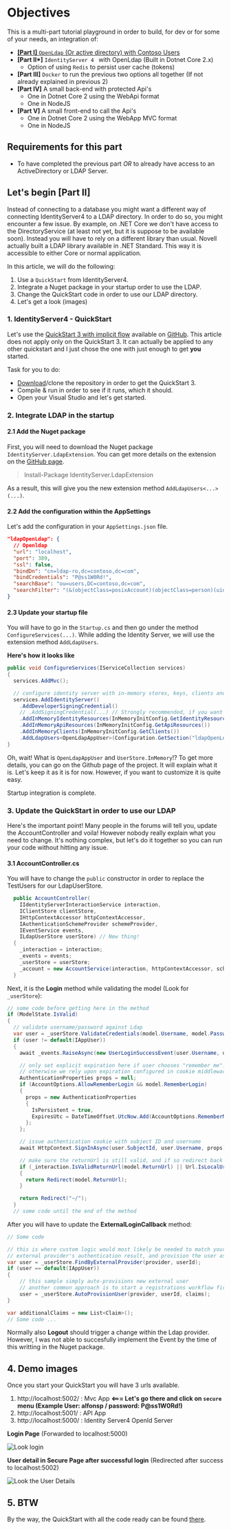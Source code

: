 # Objectives
This is a multi-part tutorial playground in order to build, for dev or for some of your needs, an integration of:

- [__[Part I]__ `OpenLdap` (Or active directory) with Contoso Users](#/Articles/howto-openldap-with-contoso-users)
- __[Part II*]__ `IdentityServer 4 ` with OpenLdap (Built in Dotnet Core 2.x)
  - Option of using `Redis` to persist user cache (tokens)
- __[Part III]__ `Docker` to run the previous two options all together (If not already explained in previous 2)
- __[Part IV]__ A small back-end with protected Api's
  - One in Dotnet Core 2 using the WebApi format
  - One in NodeJS
- __[Part V]__ A small front-end to call the Api's
  - One in Dotnet Core 2 using the WebApp MVC format
  - One in NodeJS

## Requirements for this part
* To have completed the previous part _OR_ to already have access to an ActiveDirectory or LDAP Server.

## Let's begin [Part II]
Instead of connecting to a database you might want a different way of connecting IdentityServer4 to a LDAP directory. In order to do so, you might encounter a few issue. By example, on .NET Core we don't have access to the DirectoryService (at least not yet, but it is suppose to be available soon). Instead you will have to rely on a different library than usual. Novell actually built a LDAP library available in .NET Standard. This way it is accessible to either Core or normal application.

In this article, we will do the following:
1. Use a `QuickStart` from IdentityServer4.
2. Integrate a Nuget package in your startup order to use the LDAP.
3. Change the QuickStart code in order to use our LDAP directory.
4. Let's get a look (images)

### 1. IdentityServer4 - QuickStart
Let's use the [QuickStart 3 with implicit flow](http://docs.identityserver.io/en/release/quickstarts/3_interactive_login.html) available on [GitHub](https://github.com/IdentityServer/IdentityServer4.Samples/tree/release/Quickstarts/3_ImplicitFlowAuthentication). This article does not apply only on the QuickStart 3. It can actually be applied to any other quickstart and I just chose the one with just enough to get **you** started.

Task for you to do:
* [Download](https://github.com/IdentityServer/IdentityServer4.Samples/tree/release/Quickstarts/3_ImplicitFlowAuthentication)/clone the repository in order to get the QuickStart 3.
* Compile & run in order to see if it runs, which it should.
* Open your Visual Studio and let's get started.

### 2. Integrate LDAP in the startup
#### 2.1 Add the Nuget package
First, you will need to download the Nuget package `IdentityServer.LdapExtension`. You can get more details on the extension on the [GitHub page](https://github.com/Nordes/IdentityServer4.LdapExtension#IS.AppSettings).

> Install-Package IdentityServer.LdapExtension

As a result, this will give you the new extension method `AddLdapUsers<...>(...)`.

#### 2.2 Add the configuration within the AppSettings
Let's add the configuration in your `AppSettings.json` file.

```json
"ldapOpenLdap": {
  // Openldap
  "url": "localhost",
  "port": 389,
  "ssl": false,
  "bindDn": "cn=ldap-ro,dc=contoso,dc=com",
  "bindCredentials": "P@ss1W0Rd!",
  "searchBase": "ou=users,DC=contoso,dc=com",
  "searchFilter": "(&(objectClass=posixAccount)(objectClass=person)(uid={0}))"
}
```

#### 2.3 Update your startup file
You will have to go in the `Startup.cs` and then go under the method `ConfigureServices(...)`. While adding the Identity Server, we will use the extension method `AddLdapUsers`. 

**Here's how it looks like**

```csharp
public void ConfigureServices(IServiceCollection services)
{
  services.AddMvc();

  // configure identity server with in-memory stores, keys, clients and scopes
  services.AddIdentityServer()
    .AddDeveloperSigningCredential()
    // .AddSigningCredential(...) // Strongly recommended, if you want something more secure than developer signing (Read The Manual since it's highly recommended)
    .AddInMemoryIdentityResources(InMemoryInitConfig.GetIdentityResources())
    .AddInMemoryApiResources(InMemoryInitConfig.GetApiResources())
    .AddInMemoryClients(InMemoryInitConfig.GetClients())
    .AddLdapUsers<OpenLdapAppUser>(Configuration.GetSection("ldapOpenLdap"), UserStore.InMemory);
}
```

Oh, wait! What is `OpenLdapAppUser` and `UserStore.InMemory`!? To get more details, you can go on the Github page of the project. It will explain what it is. Let's keep it as it is for now. However, if you want to customize it is quite easy.

Startup integration is complete.

### 3. Update the QuickStart in order to use our LDAP
Here's the important point! Many people in the forums will tell you, update the AccountController and voila! However nobody really explain what you need to change. It's nothing complex, but let's do it together so you can run your code without hitting any issue.

#### 3.1 AccountController.cs
You will have to change the `public` constructor in order to replace the TestUsers for our LdapUserStore.

```csharp
  public AccountController(
    IIdentityServerInteractionService interaction,
    IClientStore clientStore,
    IHttpContextAccessor httpContextAccessor,
    IAuthenticationSchemeProvider schemeProvider,
    IEventService events,
    ILdapUserStore userStore) // New thing!
  {
    _interaction = interaction;
    _events = events;
    _userStore = userStore;
    _account = new AccountService(interaction, httpContextAccessor, schemeProvider, clientStore);
  }
```

Next, it is the **Login** method while validating the model (Look for `_userStore`):

```csharp
// some code before getting here in the method
if (ModelState.IsValid)
{
  // validate username/password against Ldap
  var user = _userStore.ValidateCredentials(model.Username, model.Password); 
  if (user != default(IAppUser))
  {
    await _events.RaiseAsync(new UserLoginSuccessEvent(user.Username, user.SubjectId, user.Username));

    // only set explicit expiration here if user chooses "remember me". 
    // otherwise we rely upon expiration configured in cookie middleware.
    AuthenticationProperties props = null;
    if (AccountOptions.AllowRememberLogin && model.RememberLogin)
    {
      props = new AuthenticationProperties
      {
        IsPersistent = true,
        ExpiresUtc = DateTimeOffset.UtcNow.Add(AccountOptions.RememberMeLoginDuration)
      };
    };

    // issue authentication cookie with subject ID and username
    await HttpContext.SignInAsync(user.SubjectId, user.Username, props);

    // make sure the returnUrl is still valid, and if so redirect back to authorize endpoint or a local page
    if (_interaction.IsValidReturnUrl(model.ReturnUrl) || Url.IsLocalUrl(model.ReturnUrl))
    {
      return Redirect(model.ReturnUrl);
    }

    return Redirect("~/");
  }
  // some code until the end of the method
```

After you will have to update the **ExternalLoginCallback** method:

```csharp
// Some code

// this is where custom logic would most likely be needed to match your users from the
// external provider's authentication result, and provision the user as you see fit.
var user = _userStore.FindByExternalProvider(provider, userId);
if (user == default(IAppUser))
{
    // this sample simply auto-provisions new external user
    // another common approach is to start a registrations workflow first
    user = _userStore.AutoProvisionUser(provider, userId, claims);
}

var additionalClaims = new List<Claim>();
// Some code ...
```

Normally also **Logout** should trigger a change within the Ldap provider. However, I was not able to succesfully implement the Event by the time of this writting in the Nuget package. 

## 4. Demo images
Once you start your QuickStart you will have 3 urls available. 
1. http://localhost:5002/ : Mvc App **&lt;=== Let's go there and click on `secure` menu (Example User: alfonsp / password: P@ss1W0Rd!)**
2. http://localhost:5001/ : API App
3. http://localhost:5000/ : Identity Server4 OpenId Server

**Login Page** (Forwarded to localhost:5000)

![Look login](../static/images/articles/2018-03-02_OpenLdap-with-IdentityServer4/login.png "Look Login")

**User detail in Secure Page after successful login** (Redirected after success to localhost:5002)

![Look the User Details](../static/images/articles/2018-03-02_OpenLdap-with-IdentityServer4/userDetails.png "Look the User Details")

## 5. BTW
By the way, the QuickStart with all the code ready can be found [there](https://github.com/Nordes/IdentityServer4.LdapExtension/tree/master/Sample).
